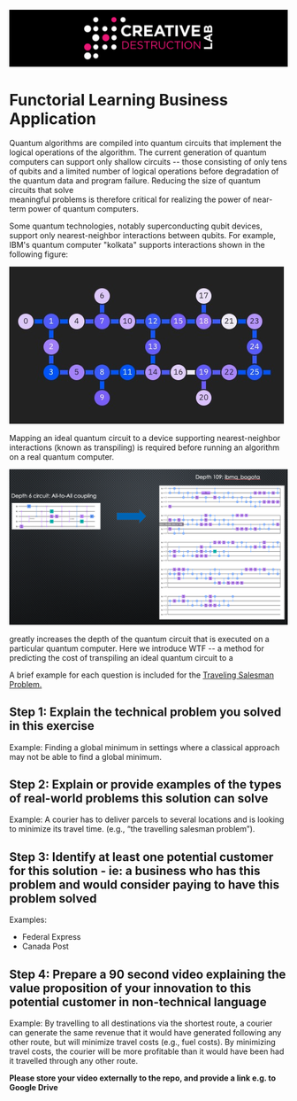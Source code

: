 ![CDL 2021 Cohort Project](../figures/CDL_logo.jpg)
# Functorial Learning Business Application

Quantum algorithms are compiled into quantum circuits that implement the logical operations of the algorithm.  The current 
generation of quantum computers can support only shallow circuits -- those consisting of only tens of qubits and a limited number 
of logical operations before degradation of the quantum data and program failure.    Reducing  the size of quantum circuits that solve  
meaningful problems is therefore  critical for realizing the power of  near-term power of quantum computers.  

Some quantum technologies, notably superconducting qubit devices, support only nearest-neighbor interactions between qubits. For 
example, IBM's quantum computer "kolkata" supports interactions shown in the following figure: 

![ibmq_kolkata](./kolkata.jpeg)

Mapping an ideal quantum circuit to a device supporting nearest-neighbor interactions (known as transpiling) is required before
running an algorithm on a real quantum computer. 

![transpiling](./transpiling.png)


greatly increases 
the depth of the quantum circuit that is executed on a particular quantum computer. 
Here we introduce WTF -- a method for predicting the cost of transpiling an ideal quantum circuit to a 


A brief example for each question is included for the 
[Traveling Salesman Problem.](https://en.wikipedia.org/wiki/Travelling_salesman_problem)

## Step 1: Explain the technical problem you solved in this exercise

Example: Finding a global minimum in settings where a classical approach may not be able to find a global minimum.

## Step 2: Explain or provide examples of the types of real-world problems this solution can solve

Example: A courier has to deliver parcels to several locations and is looking to minimize its travel time. (e.g., “the travelling salesman problem”).

## Step 3: Identify at least one potential customer for this solution - ie: a business who has this problem and would consider paying to have this problem solved

Examples: 
- Federal Express
- Canada Post

## Step 4: Prepare a 90 second video explaining the value proposition of your innovation to this potential customer in non-technical language

Example: By travelling to all destinations via the shortest route, a courier can generate the same revenue that it would have generated following any other route, but will minimize travel costs (e.g., fuel costs). By minimizing travel costs, the courier will be more profitable than it would have been had it travelled through any other route.

**Please store your video externally to the repo, and provide a link e.g. to Google Drive**
